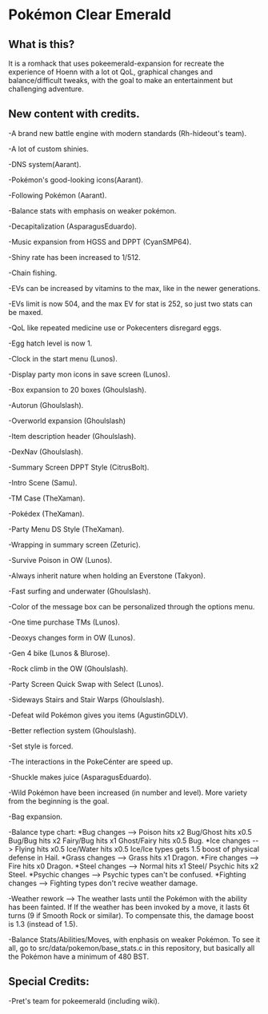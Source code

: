 # Pokémon Clear Emerald

## What is this?

It is a romhack that uses pokeemerald-expansion for recreate the experience of Hoenn with a lot ot QoL, graphical changes and balance/difficult tweaks, with the goal to make an entertainment but challenging adventure.

## New content with credits.

-A brand new battle engine with modern standards (Rh-hideout's team).

-A lot of custom shinies.

-DNS system(Aarant).

-Pokémon's good-looking icons(Aarant).

-Following Pokémon (Aarant).

-Balance stats with emphasis on weaker pokémon.

-Decapitalization (AsparagusEduardo).

-Music expansion from HGSS and DPPT (CyanSMP64).

-Shiny rate has been increased to 1/512.

-Chain fishing.

-EVs can be increased by vitamins to the max, like in the newer generations.

-EVs limit is now 504, and the max EV for stat is 252, so just two stats can be maxed.

-QoL like repeated medicine use or Pokecenters disregard eggs.

-Egg hatch level is now 1.

-Clock in the start menu (Lunos).

-Display party mon icons in save screen (Lunos).

-Box expansion to 20 boxes (Ghoulslash).

-Autorun (Ghoulslash).

-Overworld expansion (Ghoulslash)

-Item description header (Ghoulslash).

-DexNav (Ghoulslash). 

-Summary Screen DPPT Style (CitrusBolt).

-Intro Scene (Samu).

-TM Case (TheXaman).

-Pokédex (TheXaman).

-Party Menu DS Style (TheXaman).

-Wrapping in summary screen (Zeturic).

-Survive Poison in OW (Lunos).

-Always inherit nature when holding an Everstone (Takyon).

-Fast surfing and underwater (Ghoulslash).

-Color of the message box can be personalized through the options menu.

-One time purchase TMs (Lunos).

-Deoxys changes form in OW (Lunos).

-Gen 4 bike (Lunos & Blurose).

-Rock climb in the OW (Ghoulslash).

-Party Screen Quick Swap with Select (Lunos).

-Sideways Stairs and Stair Warps (Ghoulslash).

-Defeat wild Pokémon gives you items (AgustinGDLV).

-Better reflection system (Ghoulslash).

-Set style is forced.

-The interactions in the PokeCénter are speed up.

-Shuckle makes juice (AsparagusEduardo).

-Wild Pokémon have been increased (in number and level). More variety from the beginning is the goal.

-Bag expansion.

-Balance type chart: 
*Bug changes --> Poison hits x2 Bug/Ghost hits x0.5 Bug/Bug hits x2 Fairy/Bug hits x1 Ghost/Fairy hits x0.5 Bug.
*Ice changes --> Flying hits x0.5 Ice/Water hits x0.5 Ice/Ice types gets 1.5 boost of physical defense in Hail.
*Grass changes --> Grass hits x1 Dragon.
*Fire changes --> Fire hits x0 Dragon.
*Steel changes --> Normal hits x1 Steel/ Psychic hits x2 Steel.
*Psychic changes --> Psychic types can't be confused.
*Fighting changes --> Fighting types don't recive weather damage.

-Weather rework --> The weather lasts until the Pokémon with the ability has been fainted. If If the weather has been invoked by a move, it lasts 6t turns (9 if Smooth Rock or similar). To compensate this, the damage boost is 1.3 (instead of 1.5).

-Balance Stats/Abilities/Moves, with enphasis on weaker Pokémon. To see it all, go to src/data/pokemon/base_stats.c in this repository, but basically all the Pokémon have a minimum of 480 BST.

## Special Credits:

-Pret's team for pokeemerald (including wiki).
